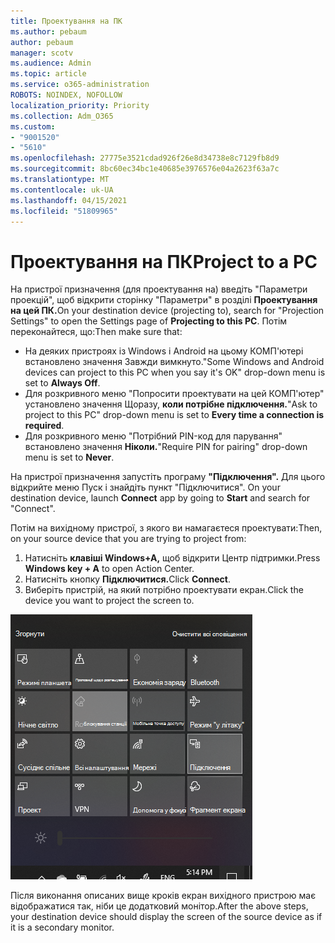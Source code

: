 ```yaml
---
title: Проектування на ПК
ms.author: pebaum
author: pebaum
manager: scotv
ms.audience: Admin
ms.topic: article
ms.service: o365-administration
ROBOTS: NOINDEX, NOFOLLOW
localization_priority: Priority
ms.collection: Adm_O365
ms.custom:
- "9001520"
- "5610"
ms.openlocfilehash: 27775e3521cdad926f26e8d34738e8c7129fb8d9
ms.sourcegitcommit: 8bc60ec34bc1e40685e3976576e04a2623f63a7c
ms.translationtype: MT
ms.contentlocale: uk-UA
ms.lasthandoff: 04/15/2021
ms.locfileid: "51809965"
---
```

# <a name="project-to-a-pc"></a><span data-ttu-id="da36d-102">Проектування на ПК</span><span class="sxs-lookup"><span data-stu-id="da36d-102">Project to a PC</span></span>

<span data-ttu-id="da36d-103">На пристрої призначення (для проектування на) введіть "Параметри проекцій", щоб відкрити сторінку "Параметри" в розділі **Проектування на цей ПК.**</span><span class="sxs-lookup"><span data-stu-id="da36d-103">On your destination device (projecting to), search for "Projection Settings" to open the Settings page of **Projecting to this PC**.</span></span> <span data-ttu-id="da36d-104">Потім переконайтеся, що:</span><span class="sxs-lookup"><span data-stu-id="da36d-104">Then make sure that:</span></span>
- <span data-ttu-id="da36d-105">На деяких пристроях із Windows і Android на цьому КОМП'ютері встановлено значення Завжди вимкнуто.</span><span class="sxs-lookup"><span data-stu-id="da36d-105">"Some Windows and Android devices can project to this PC when you say it's OK" drop-down menu is set to **Always Off**.</span></span>
- <span data-ttu-id="da36d-106">Для розкривного меню "Попросити проектувати на цей КОМП'ютер" установлено значення Щоразу, **коли потрібне підключення.**</span><span class="sxs-lookup"><span data-stu-id="da36d-106">"Ask to project to this PC" drop-down menu is set to **Every time a connection is required**.</span></span>
- <span data-ttu-id="da36d-107">Для розкривного меню "Потрібний PIN-код для парування" встановлено значення **Ніколи.**</span><span class="sxs-lookup"><span data-stu-id="da36d-107">"Require PIN for pairing" drop-down menu is set to **Never**.</span></span>

<span data-ttu-id="da36d-108">На пристрої призначення запустіть програму **"Підключення".** Для цього відкрийте меню Пуск і знайдіть пункт "Підключитися". </span><span class="sxs-lookup"><span data-stu-id="da36d-108">On your destination device, launch **Connect** app by going to **Start** and search for "Connect".</span></span>

<span data-ttu-id="da36d-109">Потім на вихідному пристрої, з якого ви намагаєтеся проектувати:</span><span class="sxs-lookup"><span data-stu-id="da36d-109">Then, on your source device that you are trying to project from:</span></span>

1. <span data-ttu-id="da36d-110">Натисніть **клавіші Windows+A,** щоб відкрити Центр підтримки.</span><span class="sxs-lookup"><span data-stu-id="da36d-110">Press **Windows key + A** to open Action Center.</span></span>
2. <span data-ttu-id="da36d-111">Натисніть кнопку **Підключитися.**</span><span class="sxs-lookup"><span data-stu-id="da36d-111">Click **Connect**.</span></span>
3. <span data-ttu-id="da36d-112">Виберіть пристрій, на який потрібно проектувати екран.</span><span class="sxs-lookup"><span data-stu-id="da36d-112">Click the device you want to project the screen to.</span></span>

![Проектування на ПК](media/project-to-a-pc.png)

<span data-ttu-id="da36d-114">Після виконання описаних вище кроків екран вихідного пристрою має відображатися так, ніби це додатковий монітор.</span><span class="sxs-lookup"><span data-stu-id="da36d-114">After the above steps, your destination device should display the screen of the source device as if it is a secondary monitor.</span></span>
